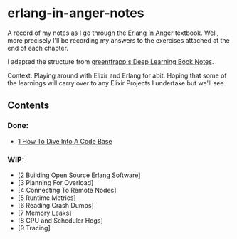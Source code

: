 # erlang-in-anger-notes

A record of my notes as I go through the [Erlang In Anger](https://www.erlang-in-anger.com/) textbook. Well, more precisely I'll be recording my answers to the exercises attached at the end of each chapter.

I adapted the structure from [greentfrapp's Deep Learning Book Notes](https://github.com/greentfrapp/deep-learning-book-notes).

Context: Playing around with Elixir and Erlang for abit.
Hoping that some of the learnings will carry over to any Elixir Projects I undertake but we'll see.


## Contents

### Done: 

- [1 How To Dive Into A Code Base](https://github.com/J0/erlang-in-anger-notes/tree/master/1_how_to_dive_into_a_code_base)


### WIP:

- [2 Building Open Source Erlang Software]
- [3 Planning For Overload]
- [4 Connecting To Remote Nodes]
- [5 Runtime Metrics]
- [6 Reading Crash Dumps]
- [7 Memory Leaks]
- [8 CPU and Scheduler Hogs]
- [9 Tracing]
